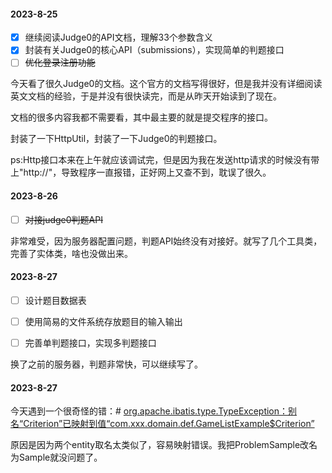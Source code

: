 #### 2023-8-25

- [x] 继续阅读Judge0的API文档，理解33个参数含义
- [x] 封装有关Judge0的核心API（submissions），实现简单的判题接口
- [ ] ~~优化登录注册功能~~

今天看了很久Judge0的文档。这个官方的文档写得很好，但是我并没有详细阅读英文文档的经验，于是并没有很快读完，而是从昨天开始读到了现在。

文档的很多内容我都不需要看，其中最主要的就是提交程序的接口。

封装了一下HttpUtil，封装了一下Judge0的判题接口。

ps:Http接口本来在上午就应该调试完，但是因为我在发送http请求的时候没有带上"http://"，导致程序一直报错，正好网上又查不到，耽误了很久。

#### 2023-8-26

- [ ] ~~对接judge0判题API~~

非常难受，因为服务器配置问题，判题API始终没有对接好。就写了几个工具类，完善了实体类，啥也没做出来。

#### 2023-8-27

- [ ] 设计题目数据表

- [ ] 使用简易的文件系统存放题目的输入输出

- [ ] 完善单判题接口，实现多判题接口

换了之前的服务器，判题非常快，可以继续写了。

#### 2023-8-27



今天遇到一个很奇怪的错：# [org.apache.ibatis.type.TypeException：别名“Criterion”已映射到值“com.xxx.domain.def.GameListExample$Criterion”](https://stackoverflow.com/questions/55902991/org-apache-ibatis-type-typeexception-the-alias-criterion-is-already-mapped-to)



原因是因为两个entity取名太类似了，容易映射错误。我把ProblemSample改名为Sample就没问题了。
